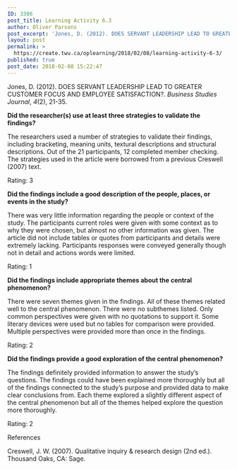 ```yaml
---
ID: 3386
post_title: Learning Activity 6.3
author: Oliver Parsons
post_excerpt: 'Jones, D. (2012). DOES SERVANT LEADERSHIP LEAD TO GREATER CUSTOMER FOCUS AND EMPLOYEE SATISFACTION?.&nbsp;Business Studies Journal,&nbsp;4(2), 21-35. Did the researcher(s) use at least three strategies to validate the findings? The researchers used a number of strategies to validate their findings,... <a href="https://create.twu.ca/oplearning/2018/02/08/learning-activity-6-3/"> Continue Reading &rarr;</a>'
layout: post
permalink: >
  https://create.twu.ca/oplearning/2018/02/08/learning-activity-6-3/
published: true
post_date: 2018-02-08 15:22:47
---
```

<p>Jones, D. (2012). DOES SERVANT LEADERSHIP LEAD TO GREATER CUSTOMER FOCUS AND EMPLOYEE SATISFACTION?. <i>Business Studies Journal</i>, <i>4</i>(2), 21-35.</p>
<p><strong>Did the researcher(s) use at least three strategies to validate the findings?</strong></p>
<p>The researchers used a number of strategies to validate their findings, including bracketing, meaning units, textural descriptions and structural descriptions. Out of the 21 participants, 12 completed member checking. The strategies used in the article were borrowed from a previous Creswell (2007) text.</p>
<p>Rating: 3</p>
<p><strong>Did the findings include a good description of the people, places, or events in the study?</strong></p>
<p>There was very little information regarding the people or context of the study. The participants current roles were given with some context as to why they were chosen, but almost no other information was given. The article did not include tables or quotes from participants and details were extremely lacking. Participants responses were conveyed generally though not in detail and actions words were limited.</p>
<p>Rating: 1</p>
<p><strong>Did the findings include appropriate themes about the central phenomenon?</strong></p>
<p>There were seven themes given in the findings. All of these themes related well to the central phenomenon. There were no subthemes listed. Only common perspectives were given with no quotations to support it. Some literary devices were used but no tables for comparison were provided. Multiple perspectives were provided more than once in the findings.</p>
<p>Rating: 2</p>
<p><strong>Did the findings provide a good exploration of the central phenomenon?</strong></p>
<p>The findings definitely provided information to answer the study&#8217;s questions. The findings could have been explained more thoroughly but all of the findings connected to the study&#8217;s purpose and provided data to make clear conclusions from. Each theme explored a slightly different aspect of the central phenomenon but all of the themes helped explore the question more thoroughly.</p>
<p>Rating: 2</p>
<p>References</p>
<p>Creswell, J. W. (2007). Qualitative inquiry &amp; research design (2nd ed.). Thousand Oaks, CA: Sage.</p>